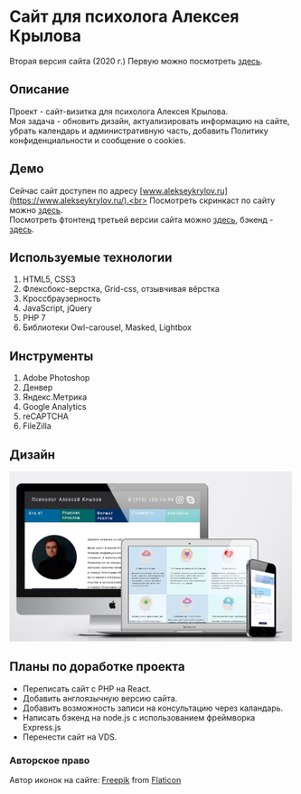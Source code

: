 # Сайт для психолога Алексея Крылова
Вторая версия сайта (2020 г.) Первую можно посмотреть [здесь](https://github.com/IVKrylova/psychologist-Krylov_version1).

## Описание
Проект - сайт-визитка для психолога Алексея Крылова.<br>
Моя задача - обновить дизайн, актуализировать информацию на сайте, убрать календарь и административную часть, добавить Политику конфиденциальности и сообщение о cookies.

## Демо
Сейчас сайт доступен по адресу [www.alekseykrylov.ru](https://www.alekseykrylov.ru/).<br>
Посмотреть скринкаст по сайту можно [здесь](https://youtu.be/0Z0gxhXNHv4).<br>
Посмотреть фтонтенд третьей версии сайта можно [здесь](https://github.com/IVKrylova/psychologist-krylov), бэкенд - [здесь](https://github.com/IVKrylova/psychologist-krylov-api).

## Используемые технологии
1. HTML5, CSS3
2. Флексбокс-верстка, Grid-css, oтзывчивая вёрстка
3. Кроссбраузерность
4. JavaScript, jQuery
5. PHP 7
6. Библиотеки Owl-carousel, Masked, Lightbox

## Инструменты
1. Adobe Photoshop
2. Денвер
3. Яндекс.Метрика
4. Google Analytics
5. reCAPTCHA
6. FileZilla

## Дизайн
<img src="./screenshots/desing.png" alt="Макеты для разных устройств" width=500 /><br>

## Планы по доработке проекта
* Переписать сайт с PHP на React.
* Добавить англоязычную версию сайта.
* Добавить возможность записи на консультацию через каландарь.
* Написать бэкенд на node.js с использованием фреймворка Express.js
* Перенести сайт на VDS.

### Авторское право
Автор иконок на сайте: [Freepik](https://www.freepik.com/) from [Flaticon](https://www.flaticon.com/)
